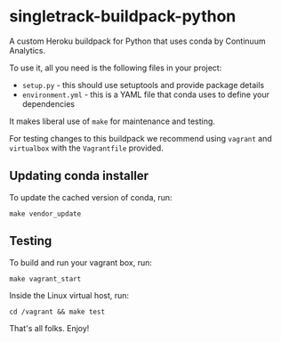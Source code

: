 # singletrack-buildpack-python

A custom Heroku buildpack for Python that uses conda by Continuum Analytics.

To use it, all you need is the following files in your project:

- `setup.py` - this should use setuptools and provide package details
- `environment.yml` - this is a YAML file that conda uses to define your dependencies

It makes liberal use of `make` for maintenance and testing.

For testing changes to this buildpack we recommend using `vagrant` and `virtualbox` with
the `Vagrantfile` provided.

## Updating conda installer

To update the cached version of conda, run:

`make vendor_update`

## Testing

To build and run your vagrant box, run:

`make vagrant_start`

Inside the Linux virtual host, run:

`cd /vagrant && make test`

That's all folks. Enjoy!
